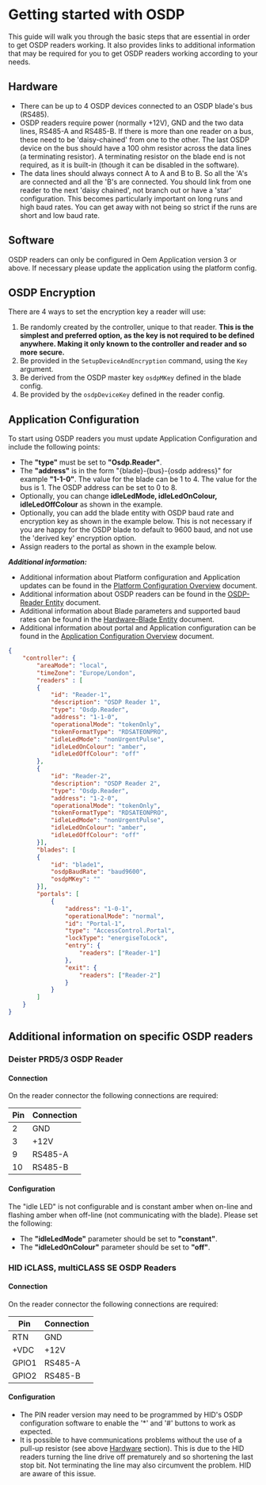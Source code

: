 # Getting started with OSDP

This guide will walk you through the basic steps that are essential in order to get OSDP readers working. It also provides links to additional information that may be required for you to get OSDP readers working according to your needs.

## Hardware

* There can be up to 4 OSDP devices connected to an OSDP blade's bus (RS485).
* OSDP readers require power (normally +12V), GND and the two data lines, RS485-A and RS485-B. If there is more than one reader on a bus, these need to be 'daisy-chained' from one to the other. The last OSDP device on the bus should have a 100 ohm resistor across the data lines (a terminating resistor). A terminating resistor on the blade end is not required, as it is built-in (though it can be disabled in the software).
* The data lines should always connect A to A and B to B. So all the 'A's are connected and all the 'B's are connected. You should link from one reader to the next 'daisy chained', not branch out or have a 'star' configuration. This becomes particularly important on long runs and high baud rates. You can get away with not being so strict if the runs are short and low baud rate.

## Software

OSDP readers can only be configured in Oem Application version 3 or above.  If necessary please update the application using the platform config.

## OSDP Encryption

 There are 4 ways to set the encryption key a reader will use:

1. Be randomly created by the controller, unique to that reader. **This is the simplest and preferred  option, as the key is not required to be defined anywhere. Making it only known to the controller and reader and so more secure.**
2. Be provided in the `SetupDeviceAndEncryption` command, using the `Key` argument.
3. Be derived from the OSDP master key `osdpMKey` defined in the blade config.
4. Be provided by the `osdpDeviceKey` defined in the reader config.

## Application Configuration

To start using OSDP readers you must update Application Configuration and include the following points:

* The **"type"** must be set to **"Osdp.Reader"**.
* The **"address"** is in the form "{blade}-{bus}-{osdp address}" for example **"1-1-0"**. The value for the blade can be 1 to 4. The value for the bus is 1. The OSDP address can be set to 0 to 8.
* Optionally, you can change **idleLedMode, idleLedOnColour, idleLedOffColour** as shown in the example.
* Optionally, you can add the blade entity with OSDP baud rate and encryption key as shown in the example below. This is not necessary if you are happy for the OSDP blade to default to 9600 baud, and not use the 'derived key' encryption option.
* Assign readers to the portal as shown in the example below.

***Additional information:***

* Additional information about Platform configuration and Application updates can be found in the [Platform Configuration Overview](PlatformConfiguration/Overview.md) document.
* Additional information about OSDP readers can be found in the [OSDP-Reader Entity](Entities/OsdpReader.md) document.
* Additional information about Blade parameters and supported baud rates can be found in the [Hardware-Blade Entity](Entities/HardwareBlade.md) document.
* Additional information about portal and Application configuration can be found in the [Application Configuration Overview](ApplicationConfiguration/Overview.md) document.

```json
{
    "controller": {
        "areaMode": "local",
        "timeZone": "Europe/London",
        "readers" : [
        {
            "id": "Reader-1",
            "description": "OSDP Reader 1",
            "type": "Osdp.Reader",
            "address": "1-1-0",
            "operationalMode": "tokenOnly",
            "tokenFormatType": "RDSATEONPRO",
            "idleLedMode": "nonUrgentPulse",
            "idleLedOnColour": "amber",
            "idleLedOffColour": "off"
        },
        {
            "id": "Reader-2",
            "description": "OSDP Reader 2",
            "type": "Osdp.Reader",
            "address": "1-2-0",
            "operationalMode": "tokenOnly",
            "tokenFormatType": "RDSATEONPRO",
            "idleLedMode": "nonUrgentPulse",
            "idleLedOnColour": "amber",
            "idleLedOffColour": "off"
        }],
        "blades": [
        {
            "id": "blade1",
            "osdpBaudRate": "baud9600",
            "osdpMKey": ""
        }],
        "portals": [
            {
                "address": "1-0-1",
                "operationalMode": "normal",
                "id": "Portal-1",
                "type": "AccessControl.Portal",
                "lockType": "energiseToLock",
                "entry": {
                    "readers": ["Reader-1"]
                },
                "exit": {
                    "readers": ["Reader-2"]
                }
            }
        ]
    }
}
```

## Additional information on specific OSDP readers

### Deister PRD5/3 OSDP Reader

#### Connection

On the reader connector the following connections are required:

| **Pin** | **Connection** |
|---------|----------------|
| 2 | GND |
| 3 | +12V |
| 9 | RS485-A |
| 10 | RS485-B |

#### Configuration

The "idle LED" is not configurable and is constant amber when on-line and flashing amber when off-line (not communicating with the blade). Please set the following:

* The **"idleLedMode"** parameter should be set to **"constant"**.
* The **"idleLedOnColour"** parameter should be set to **"off"**.

### HID iCLASS, multiCLASS SE OSDP Readers

#### Connection

On the reader connector the following connections are required:

| **Pin** | **Connection** |
|---------|----------------|
| RTN | GND |
| +VDC | +12V |
| GPIO1 | RS485-A |
| GPIO2 | RS485-B |

#### Configuration

* The PIN reader version may need to be programmed by HID's OSDP configuration software to enable the '*' and '#' buttons to work as expected.
* It is possible to have communications problems without the use of a pull-up resistor (see above [Hardware](#Hardware) section). This is due to the HID readers turning the line drive off prematurely and so shortening the last stop bit. Not terminating the line may also circumvent the problem. HID are aware of this issue.

